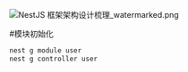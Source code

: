 ![NestJS 框架架构设计梳理_watermarked.png](https://cdn.jsdelivr.net/gh/Deee103/note-picbed/20250608185526040.png)


#模块初始化

``` bash
nest g module user
nest g controller user
```
